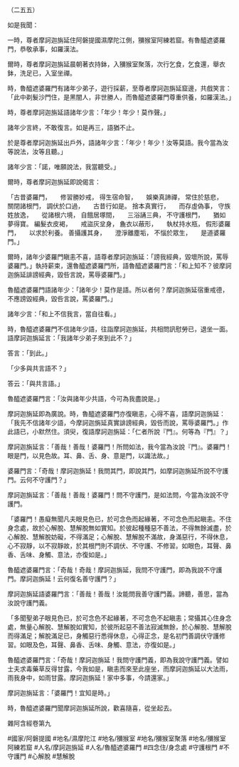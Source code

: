 （二五五）

如是我聞：

一時，尊者摩訶迦旃延住阿磐提國濕摩陀江側，獼猴室阿練若窟。有魯醯遮婆羅門，恭敬承事，如羅漢法。

爾時，尊者摩訶迦旃延晨朝著衣持鉢，入獼猴室聚落，次行乞食，乞食還，舉衣鉢，洗足已，入室坐禪。

時，魯醯遮婆羅門有諸年少弟子，遊行採薪，至尊者摩訶迦旃延窟邊，共戲笑言：「此中剃髮沙門住，是黑闇人，非世勝人，而魯醯遮婆羅門尊重供養，如羅漢法。」

時，尊者摩訶迦旃延語諸年少言：「年少！年少！莫作聲。」

諸年少言終，不敢復言。如是再三，語猶不止。

於是尊者摩訶迦旃延出戶外，語諸年少言：「年少！年少！汝等莫語。我今當為汝等說法，汝等且聽。」

諸年少言：「諾，唯願說法，我當聽受。」

爾時，尊者摩訶迦旃延即說偈言：

「古昔婆羅門，　　修習勝妙戒，
得生宿命智，　　娛樂真諦禪，
常住於慈悲，　　關閉諸根門，
調伏於口過，　　古昔行如是。
捨本真實行，　　而存虛偽事，
守族姓放逸，　　從諸根六境，
自餓居塚間，　　三浴誦三典，
不守護根門，　　猶如夢得寶。
編髮衣皮褐，　　戒盜灰坌身，
麁衣以蔽形，　　執杖持水瓶，
假形婆羅門，　　以求於利養。
善攝護其身，　　澄淨離塵垢，
不惱於眾生，　　是道婆羅門。」

爾時，諸年少婆羅門瞋恚不喜，語尊者摩訶迦旃延：「謗我經典，毀壞所說，罵辱婆羅門。」執持薪束，還魯醯遮婆羅門所，語魯醯遮婆羅門言：「和上知不？彼摩訶迦旃延誹謗經典，毀呰言說，罵辱婆羅門。」

魯醯遮婆羅門語諸年少：「諸年少！莫作是語。所以者何？摩訶迦旃延宿重戒德，不應謗毀經典，毀呰言說，罵婆羅門。」

諸年少言：「和上不信我言，當自往看。」

時，魯醯遮婆羅門不信諸年少語，往詣摩訶迦旃延，共相問訊慰勞已，退坐一面。語摩訶迦旃延言：「我諸年少弟子來到此不？」

答言：「到此。」

「少多與共言語不？」

答云：「與共言語。」

魯醯遮婆羅門言：「汝與諸年少共語，今可為我盡說是。」

摩訶迦旃延即為廣說。時，魯醯遮婆羅門亦復瞋恚，心得不喜，語摩訶迦旃延：「我先不信諸年少語，今摩訶迦旃延真實誹謗經典，毀呰而說，罵辱婆羅門。」作此語已，小默然住。須臾，復語摩訶迦旃延：「仁者所說『門』。何等為『門』？」

摩訶迦旃延言：「善哉！善哉！婆羅門！所問如法，我今當為汝說『門』。婆羅門！眼是門，以見色故。耳、鼻、舌、身、意是門，以識法故。」

婆羅門言：「奇哉！摩訶迦旃延！我問其門，即說其門，如摩訶迦旃延所說不守護門。云何不守護門？」

摩訶迦旃延言：「善哉！善哉！婆羅門！問不守護門，是如法問，今當為汝說不守護門。

「婆羅門！愚癡無聞凡夫眼見色已，於可念色而起緣著，不可念色而起瞋恚。不住身念處，故於心解脫、慧解脫無如實知。於彼起種種惡不善法，不得無餘滅盡，於心解脫、慧解脫妨礙，不得滿足；心解脫、慧解脫不滿故，身滿惡行，不得休息，心不寂靜，以不寂靜故，於其根門則不調伏、不守護、不修習。如眼色，耳聲、鼻香、舌味、身觸、意法，亦復如是。」

魯醯遮婆羅門言：「奇哉！奇哉！摩訶迦旃延，我問不守護門，即為我說不守護門。摩訶迦旃延！云何復名善守護門？」

摩訶迦旃延語婆羅門言：「善哉！善哉！汝能問我善守護門義。諦聽，善思，當為汝說守護門義。

「多聞聖弟子眼見色已，於可念色不起緣著，不可念色不起瞋恚；常攝其心住身念處，無量心解脫、慧解脫如實知，於彼所起惡不善法寂滅無餘，於心解脫、慧解脫而得滿足；解脫滿足已，身觸惡行悉得休息，心得正念，是名初門善調伏守護修習。如眼及色，耳聲、鼻香、舌味、身觸、意法，亦復如是。」

魯醯遮婆羅門言：「奇哉！摩訶迦旃延！我問守護門義，即為我說守護門義。譬如士夫求毒藥草反得甘露，今我如是，瞋恚而來至此座坐，而摩訶迦旃延以大法雨，雨我身中，如雨甘露。摩訶迦旃延！家中多事，今請還家。」

摩訶迦旃延言：「婆羅門！宜知是時。」

時，魯醯遮婆羅門聞摩訶迦旃延所說，歡喜隨喜，從坐起去。

雜阿含經卷第九

#國家/阿磐提國
#地名/濕摩陀江
#地名/獼猴室
#地名/獼猴室聚落
#地名/獼猴室阿練若窟
#人名/摩訶迦旃延
#人名/魯醯遮婆羅門
#四念住/身念處
#守護根門
#不守護門
#心解脫
#慧解脫
